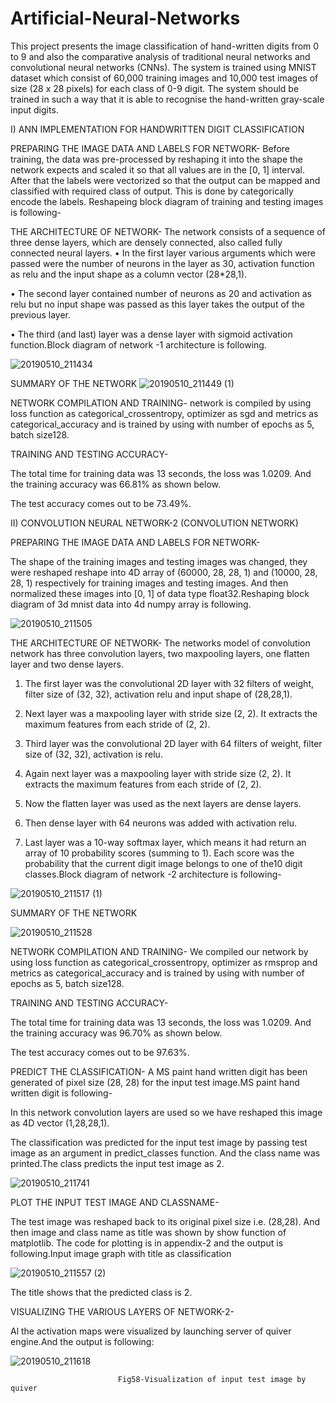 # Artificial-Neural-Networks
This project presents the image classification of hand-written digits from 0 to 9 and also the comparative analysis of traditional neural networks and convolutional neural networks (CNNs). The system is trained using MNIST dataset which consist of 60,000 training images and 10,000 test images of size (28 x 28 pixels) for each class of 0-9 digit. The system should be trained in such a way that it is able to recognise the hand-written gray-scale input digits.

I) ANN IMPLEMENTATION FOR HANDWRITTEN DIGIT CLASSIFICATION

PREPARING THE IMAGE DATA AND LABELS FOR NETWORK- Before training, the data was pre-processed by reshaping it into the shape the network expects and scaled it so that all values are in the [0, 1] interval. After that the labels were vectorized so that the output can be mapped and classified with required class of output. This is done by categorically encode the labels.
Reshapeing block diagram of training and testing images is following-


THE ARCHITECTURE OF NETWORK- The network consists of a sequence of three dense layers, which are densely connected, also called fully connected neural layers.
•	In the first layer various arguments which were passed were the number of neurons in the layer as 30, activation function as relu and the input shape as a column vector (28*28,1).

•	The second layer contained number of neurons as 20 and activation as relu but no input shape was passed as this layer takes the output of the previous layer.

•	The third (and last) layer was a dense layer with sigmoid activation function.Block diagram of network -1 architecture is following.

![20190510_211434](https://user-images.githubusercontent.com/43670329/57540888-65e96400-736b-11e9-8fff-b27c1425c367.jpg)
 
SUMMARY OF THE NETWORK
![20190510_211449 (1)](https://user-images.githubusercontent.com/43670329/57541755-608d1900-736d-11e9-8bf5-2dcb72bfdecb.jpg)




NETWORK COMPILATION AND TRAINING- 
 network is compiled by using loss function as categorical_crossentropy, optimizer as sgd and metrics as categorical_accuracy and is trained by using with number of epochs as 5, batch size128.

TRAINING AND TESTING ACCURACY-

The total time for training data was 13 seconds, the loss was 1.0209. And the training accuracy was 66.81% as shown below.


 

The test accuracy comes out to be 73.49%.

 

II) CONVOLUTION NEURAL NETWORK-2 (CONVOLUTION NETWORK)

PREPARING THE IMAGE DATA AND LABELS FOR NETWORK-

The shape of the training images and testing images was changed, they were reshaped reshape into 4D array of (60000, 28, 28, 1) and (10000, 28, 28, 1) respectively for training images and testing images. And then normalized these images into [0, 1] of data type float32.Reshaping block diagram of 3d mnist data into 4d numpy array is following.

![20190510_211505](https://user-images.githubusercontent.com/43670329/57541756-608d1900-736d-11e9-9fc6-53ee3fe98e9a.jpg)



THE ARCHITECTURE OF NETWORK- The networks model of convolution network has three convolution layers, two maxpooling layers, one flatten layer and two dense layers.

1.	The first layer was the convolutional 2D layer with 32 filters of weight, filter size of (32, 32), activation relu and input shape of (28,28,1).

2.	Next layer was a maxpooling layer with stride size (2, 2). It extracts the maximum features from each stride of (2, 2).

3.	Third layer was the convolutional 2D layer with 64 filters of weight, filter size of (32, 32), activation is relu.

4.	Again next layer was a maxpooling layer with stride size (2, 2). It extracts the maximum features from each stride of (2, 2).

5.	Now the flatten layer was used as the next layers are dense layers. 

6.	Then dense layer with 64 neurons was added with activation relu.

7.	Last layer was a 10-way softmax layer, which means it had return an array of 10 probability scores (summing to 1). Each score was the probability that the current digit image belongs to one of the10 digit classes.Block diagram of network -2 architecture is following-

![20190510_211517 (1)](https://user-images.githubusercontent.com/43670329/57541744-5ec35580-736d-11e9-9257-d630cc65f10e.jpg)

                                        

SUMMARY OF THE NETWORK

![20190510_211528](https://user-images.githubusercontent.com/43670329/57541750-5f5bec00-736d-11e9-894b-c262f366fddf.jpg)




                                             
NETWORK COMPILATION AND TRAINING- 
We compiled our network by using loss function as categorical_crossentropy, optimizer as rmsprop and metrics as categorical_accuracy and is trained by using with number of epochs as 5, batch size128.

TRAINING AND TESTING ACCURACY-

The total time for training data was 13 seconds, the loss was 1.0209. And the training accuracy was 96.70% as shown below.


 

The test accuracy comes out to be 97.63%.

 

PREDICT THE CLASSIFICATION-
A MS paint hand written digit has been generated of pixel size (28, 28) for the input test image.MS paint hand written digit is following-

                                                                       
In this network convolution layers are used so we have reshaped this image as 4D vector (1,28,28,1).

The classification was predicted for the input test image by passing test image as an argument in predict_classes function. And the class name was printed.The class predicts the input test image as 2.

![20190510_211741](https://user-images.githubusercontent.com/43670329/57541751-5ff48280-736d-11e9-8bf0-6b34b92f41c8.jpg)


PLOT THE INPUT TEST IMAGE AND CLASSNAME-

The test image was reshaped back to its original pixel size i.e. (28,28). And then image and class name as title was shown by show function of matplotlib.
The code for plotting is in appendix-2 and the output is following.Input image graph with title as classification

![20190510_211557 (2)](https://user-images.githubusercontent.com/43670329/57541746-5f5bec00-736d-11e9-87ee-bcbbb3454cd5.jpg)

          

The title shows that the predicted class is 2. 
                  
VISUALIZING THE VARIOUS LAYERS OF NETWORK-2-

Al the activation maps were visualized by launching server of quiver engine.And the output is following:

![20190510_211618](https://user-images.githubusercontent.com/43670329/57541745-5f5bec00-736d-11e9-9c4e-a98ed3b84d22.jpg)







 
                            Fig58-Visualization of input test image by quiver
